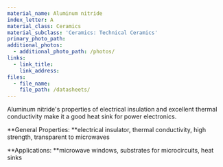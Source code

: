 ```yaml
---
material_name: Aluminum nitride
index_letter: A
material_class: Ceramics
material_subclass: 'Ceramics: Technical Ceramics'
primary_photo_path:
additional_photos:
  - additional_photo_path: /photos/
links:
  - link_title:
    link_address:
files:
  - file_name:
    file_path: /datasheets/
---
```



Aluminum nitride's properties of electrical insulation and excellent thermal conductivity make it a good heat sink for power electronics.

**General Properties:&nbsp;**electrical insulator, thermal conductivity, high strength, transparent to microwaves&nbsp;

**Applications:&nbsp;**microwave windows, substrates for microcircuits, heat sinks
